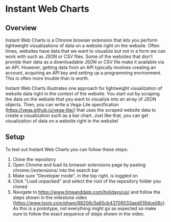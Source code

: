 # Instant Web Charts

## Overview

Instant Web Charts is a Chrome browser extension that lets you perform lightweight visualizations of data on a website right on the website. Often times, websites have data that we want to visualize but not in a form we can work with such as JSON or CSV files. Some of the websites that don't provide their data as a downloadable JSON or CSV file make it available via an API. However, getting data from an API typically involves creating an account, acquiring an API key and setting up a programming environment. This is often more trouble than is worth.

Instant Web Charts illustrates one approach for lightweight visualization of website data right in the context of the website. You start out by scraping the data on the website that you want to visualize into an array of JSON objects. Then, you can write a Vega-Lite specification (https://vega.github.io/vega-lite/) that uses the scraped website data to create a visualization such as a bar chart. Just like that, you can get visualization of data on a website right in the website!

## Setup

To test out Instant Web Charts you can follow these steps:
1. Clone the repository
2. Open Chrome and load its browser extensions page by pasting chrome://extensions/ into the search bar
3. Make sure "Developer mode", in the top right, is toggled on
4. Click "Load unpacked" and select the root of the repository folder you cloned
5. Navigate to https://www.timeanddate.com/holidays/us/ and follow the steps shown in the milestone video (https://www.loom.com/share/98206c5a65cb43709033aed019dce06c). As this is a prototype, not everything might go as expected so make sure to follow the exact sequence of steps shown in the video.